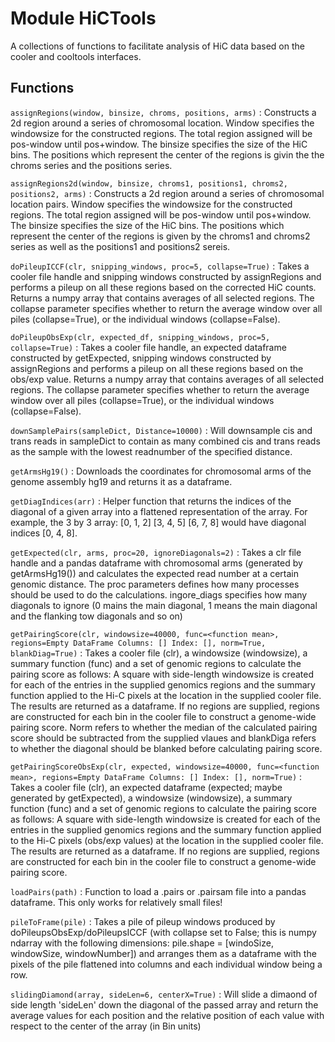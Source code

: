 Module HiCTools
===============
A collections of functions to facilitate
analysis of HiC data based on the cooler and cooltools
interfaces.

Functions
---------

    
`assignRegions(window, binsize, chroms, positions, arms)`
:   Constructs a 2d region around a series of chromosomal location.
    Window specifies the windowsize for the constructed regions. The total region
    assigned will be pos-window until pos+window. The binsize specifies the size
    of the HiC bins. The positions which represent the center of the regions
    is givin the the chroms series and the positions series.

    
`assignRegions2d(window, binsize, chroms1, positions1, chroms2, positions2, arms)`
:   Constructs a 2d region around a series of chromosomal location pairs.
    Window specifies the windowsize for the constructed regions. The total region
    assigned will be pos-window until pos+window. The binsize specifies the size
    of the HiC bins. The positions which represent the center of the regions
    is given by  the chroms1 and chroms2 series as well as the
    positions1 and positions2 sereis.

    
`doPileupICCF(clr, snipping_windows, proc=5, collapse=True)`
:   Takes a cooler file handle and snipping windows constructed
    by assignRegions and performs a pileup on all these regions
    based on the corrected HiC counts. Returns a numpy array
    that contains averages of all selected regions. The collapse
    parameter specifies whether to return
    the average window over all piles (collapse=True), or the individual
    windows (collapse=False).

    
`doPileupObsExp(clr, expected_df, snipping_windows, proc=5, collapse=True)`
:   Takes a cooler file handle, an expected dataframe
    constructed by getExpected, snipping windows constructed
    by assignRegions and performs a pileup on all these regions
    based on the obs/exp value. Returns a numpy array
    that contains averages of all selected regions.
    The collapse parameter specifies whether to return
    the average window over all piles (collapse=True), or the individual
    windows (collapse=False).

    
`downSamplePairs(sampleDict, Distance=10000)`
:   Will downsample cis and trans reads in sampleDict to contain
    as many combined cis and trans reads as the sample with the lowest readnumber of the
    specified distance.

    
`getArmsHg19()`
:   Downloads the coordinates for chromosomal arms of the
    genome assembly hg19 and returns it as a dataframe.

    
`getDiagIndices(arr)`
:   Helper function that returns the indices of the diagonal
    of a given array into a flattened representation of the array.
    For example, the 3 by 3 array:
    [0, 1, 2]
    [3, 4, 5]
    [6, 7, 8]
    would have diagonal indices [0, 4, 8].

    
`getExpected(clr, arms, proc=20, ignoreDiagonals=2)`
:   Takes a clr file handle and a pandas dataframe
    with chromosomal arms (generated by getArmsHg19()) and calculates
    the expected read number at a certain genomic distance.
    The proc parameters defines how many processes should be used
    to do the calculations. ingore_diags specifies how many diagonals
    to ignore (0 mains the main diagonal, 1 means the main diagonal
    and the flanking tow diagonals and so on)

    
`getPairingScore(clr, windowsize=40000, func=<function mean>, regions=Empty DataFrame
Columns: []
Index: [], norm=True, blankDiag=True)`
:   Takes a cooler file (clr),
    a windowsize (windowsize), a summary
    function (func) and a set of genomic
    regions to calculate the pairing score
    as follows: A square with side-length windowsize
    is created for each of the entries in the supplied genomics
    regions and the summary function applied to the Hi-C pixels
    at the location in the supplied cooler file. The results are
    returned as a dataframe. If no regions are supplied, regions
    are constructed for each bin in the cooler file to
    construct a genome-wide pairing score. Norm refers to whether the median of the
    calculated pairing score should be subtracted from the supplied vlaues and blankDiga
    refers to whether the diagonal should be blanked before calculating pairing score.

    
`getPairingScoreObsExp(clr, expected, windowsize=40000, func=<function mean>, regions=Empty DataFrame
Columns: []
Index: [], norm=True)`
:   Takes a cooler file (clr), an expected dataframe (expected; maybe generated by getExpected),
    a windowsize (windowsize), a summary
    function (func) and a set of genomic
    regions to calculate the pairing score
    as follows: A square with side-length windowsize 
    is created for each of the entries in the supplied genomics
    regions and the summary function applied to the Hi-C pixels (obs/exp values)
    at the location in the supplied cooler file. The results are
    returned as a dataframe. If no regions are supplied, regions
    are constructed for each bin in the cooler file to
    construct a genome-wide pairing score.

    
`loadPairs(path)`
:   Function to load a .pairs or .pairsam file
    into a pandas dataframe.
    This only works for relatively small files!

    
`pileToFrame(pile)`
:   Takes a pile of pileup windows produced
    by doPileupsObsExp/doPileupsICCF (with collapse set to False;
    this is numpy ndarray with the following dimensions:
    pile.shape = [windoSize, windowSize, windowNumber])
    and arranges them as a dataframe with the pixels of the
    pile flattened into columns and each individual window
    being a row.

`slidingDiamond(array, sideLen=6, centerX=True)`
:   Will slide a dimaond of side length 'sideLen'
    down the diagonal of the passed array and return
    the average values for each position and
    the relative position of each value with respect
    to the center of the array (in Bin units)
